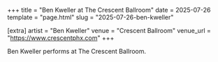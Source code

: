 +++
title = "Ben Kweller at The Crescent Ballroom"
date = 2025-07-26
template = "page.html"
slug = "2025-07-26-ben-kweller"

[extra]
artist = "Ben Kweller"
venue = "Crescent Ballroom"
venue_url = "https://www.crescentphx.com"
+++

Ben Kweller performs at The Crescent Ballroom.
